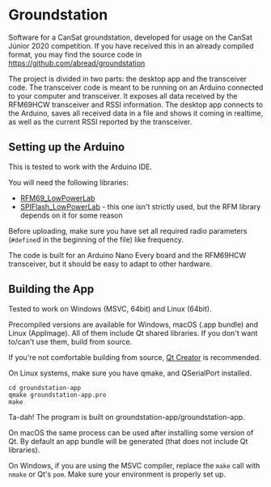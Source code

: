 # Groundstation
Software for a CanSat groundstation, developed for usage on the CanSat Júnior 2020 competition.
If you have received this in an already compiled format, you may find the source code in https://github.com/abread/groundstation

The project is divided in two parts: the desktop app and the transceiver code.
The transceiver code is meant to be running on an Arduino connected to your computer and transceiver.
It exposes all data received by the RFM69HCW transceiver and RSSI information.
The desktop app connects to the Arduino, saves all received data in a file and shows it coming in realtime, as well as the current RSSI reported by the transceiver.

## Setting up the Arduino
This is tested to work with the Arduino IDE.

You will need the following libraries:
- [RFM69_LowPowerLab](https://github.com/LowPowerLab/RFM69)
- [SPIFlash_LowPowerLab](https://github.com/LowPowerLab/RFM69) - this one isn't strictly used, but the RFM library depends on it for some reason

Before uploading, make sure you have set all required radio parameters (`#define`d in the beginning of the file) like frequency.

The code is built for an Arduino Nano Every board and the RFM69HCW transceiver, but it should be easy to adapt to other hardware.

## Building the App
Tested to work on Windows (MSVC, 64bit) and Linux (64bit).

Precompiled versions are available for Windows, macOS (.app bundle) and Linux (AppImage). All of them include Qt shared libraries. If you don't want to/can't use them, build from source.

If you're not comfortable building from source, [Qt Creator](https://www.qt.io/development-tools) is recommended.

On Linux systems, make sure you have qmake, and QSerialPort installed.
```
cd groundstation-app
qmake groundstation-app.pro
make
```
Ta-dah! The program is built on groundstation-app/groundstation-app.

On macOS the same process can be used after installing some version of Qt. By default an app bundle will be generated (that does not include Qt libraries).

On Windows, if you are using the MSVC compiler, replace the `make` call with `nmake` or Qt's `pom`. Make sure your environment is properly set up.
